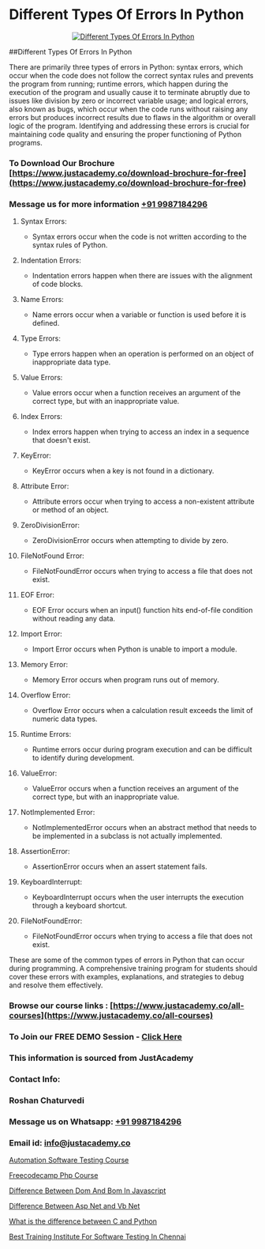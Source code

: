 # Different Types Of Errors In Python

<p align="center">
  <a href="https://justacademy.co/course-detail/python-training">
    <img src="https://justacademy.co/storage2/course_image/1709713400_course_image.webp" alt="Different Types Of Errors In Python">
  </a>
</p>
##Different Types Of Errors In Python

There are primarily three types of errors in Python: syntax errors, which occur when the code does not follow the correct syntax rules and prevents the program from running; runtime errors, which happen during the execution of the program and usually cause it to terminate abruptly due to issues like division by zero or incorrect variable usage; and logical errors, also known as bugs, which occur when the code runs without raising any errors but produces incorrect results due to flaws in the algorithm or overall logic of the program. Identifying and addressing these errors is crucial for maintaining code quality and ensuring the proper functioning of Python programs.
### To Download Our Brochure [https://www.justacademy.co/download-brochure-for-free](https://www.justacademy.co/download-brochure-for-free)
### Message us for more information [+91 9987184296](https://api.whatsapp.com/send?phone=919987184296)
1) Syntax Errors:
   - Syntax errors occur when the code is not written according to the syntax rules of Python.
   
2) Indentation Errors:
   - Indentation errors happen when there are issues with the alignment of code blocks.
   
3) Name Errors:
   - Name errors occur when a variable or function is used before it is defined.
   
4) Type Errors:
   - Type errors happen when an operation is performed on an object of inappropriate data type.
   
5) Value Errors:
   - Value errors occur when a function receives an argument of the correct type, but with an inappropriate value.
   
6) Index Errors:
   - Index errors happen when trying to access an index in a sequence that doesn't exist.
   
7) KeyError:
   - KeyError occurs when a key is not found in a dictionary.
   
8) Attribute Error:
   - Attribute errors occur when trying to access a non-existent attribute or method of an object.
   
9) ZeroDivisionError:
   - ZeroDivisionError occurs when attempting to divide by zero.
   
10) FileNotFound Error:
    - FileNotFoundError occurs when trying to access a file that does not exist.

11) EOF Error:
    - EOF Error occurs when an input() function hits end-of-file condition without reading any data.

12) Import Error:
    - Import Error occurs when Python is unable to import a module.

13) Memory Error:
    - Memory Error occurs when program runs out of memory.

14) Overflow Error:
    - Overflow Error occurs when a calculation result exceeds the limit of numeric data types.

15) Runtime Errors:
    - Runtime errors occur during program execution and can be difficult to identify during development.

16) ValueError:
    - ValueError occurs when a function receives an argument of the correct type, but with an inappropriate value.

17) NotImplemented Error:
    - NotImplementedError occurs when an abstract method that needs to be implemented in a subclass is not actually implemented.

18) AssertionError:
    - AssertionError occurs when an assert statement fails.

19) KeyboardInterrupt:
    - KeyboardInterrupt occurs when the user interrupts the execution through a keyboard shortcut.

20) FileNotFoundError:
    - FileNotFoundError occurs when trying to access a file that does not exist. 

These are some of the common types of errors in Python that can occur during programming. A comprehensive training program for students should cover these errors with examples, explanations, and strategies to debug and resolve them effectively.

### Browse our course links : [https://www.justacademy.co/all-courses](https://www.justacademy.co/all-courses) 
### To Join our FREE DEMO Session - [Click Here](https://www.justacademy.co/register-for-course-demo)


### This information is sourced from JustAcademy
### Contact Info:
### Roshan Chaturvedi
### Message us on Whatsapp: [+91 9987184296](https://api.whatsapp.com/send?phone=919987184296)
### Email id: [info@justacademy.co](mailto:info@justacademy.co)
                
[Automation Software Testing Course](https://www.linkedin.com/pulse/automation-software-testing-course-justacademy-thane-ggfyc?trackingId=lsCwE4QKoOwpzogjVfQPvA%3D%3D&lipi=urn%3Ali%3Apage%3Ad_flagship3_company_admin%3B8x4oZRFoSmO4CZ5ThOfedg%3D%3D)

[Freecodecamp Php Course](https://www.linkedin.com/pulse/freecodecamp-php-course-justacademy-mumbai-jr91c?trackingId=UE%2BP69UCaWtobWphm7LweQ%3D%3D&lipi=urn%3Ali%3Apage%3Ad_flagship3_showcase_admin%3BrO72kZqIQGOMCosqCkrMnA%3D%3D)

[Difference Between Dom And Bom In Javascript](https://medium.com/@ranemanish460/difference-between-dom-and-bom-in-javascript-ee7be028d750)

[Difference Between Asp Net and Vb Net](https://medium.com/@abhidnya.1068/difference-between-asp-net-and-vb-net-180c255c1e93)

[What is the difference between C and Python](https://justacademyin.github.io/justacademy/what-is-the-difference-between-c-and-python)

[Best Training Institute For Software Testing In Chennai](https://justacademyin.github.io/justacademy/best-training-institute-for-software-testing-in-chennai)

